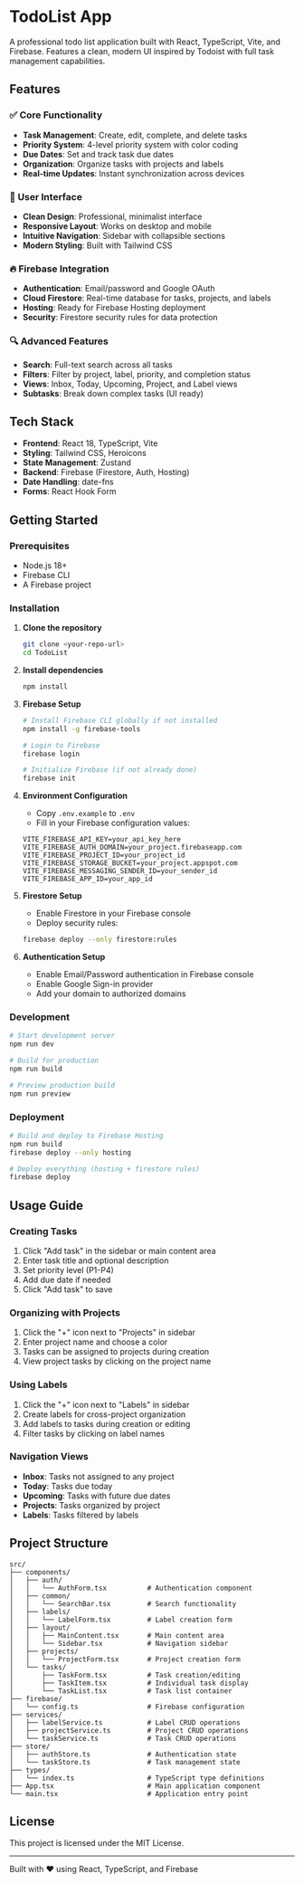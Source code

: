 # TodoList App

A professional todo list application built with React, TypeScript, Vite, and Firebase. Features a clean, modern UI inspired by Todoist with full task management capabilities.

## Features

### ✅ Core Functionality
- **Task Management**: Create, edit, complete, and delete tasks
- **Priority System**: 4-level priority system with color coding
- **Due Dates**: Set and track task due dates
- **Organization**: Organize tasks with projects and labels
- **Real-time Updates**: Instant synchronization across devices

### 🎨 User Interface
- **Clean Design**: Professional, minimalist interface
- **Responsive Layout**: Works on desktop and mobile
- **Intuitive Navigation**: Sidebar with collapsible sections
- **Modern Styling**: Built with Tailwind CSS

### 🔥 Firebase Integration
- **Authentication**: Email/password and Google OAuth
- **Cloud Firestore**: Real-time database for tasks, projects, and labels
- **Hosting**: Ready for Firebase Hosting deployment
- **Security**: Firestore security rules for data protection

### 🔍 Advanced Features
- **Search**: Full-text search across all tasks
- **Filters**: Filter by project, label, priority, and completion status
- **Views**: Inbox, Today, Upcoming, Project, and Label views
- **Subtasks**: Break down complex tasks (UI ready)

## Tech Stack

- **Frontend**: React 18, TypeScript, Vite
- **Styling**: Tailwind CSS, Heroicons
- **State Management**: Zustand
- **Backend**: Firebase (Firestore, Auth, Hosting)
- **Date Handling**: date-fns
- **Forms**: React Hook Form

## Getting Started

### Prerequisites
- Node.js 18+
- Firebase CLI
- A Firebase project

### Installation

1. **Clone the repository**
   ```bash
   git clone <your-repo-url>
   cd TodoList
   ```

2. **Install dependencies**
   ```bash
   npm install
   ```

3. **Firebase Setup**
   ```bash
   # Install Firebase CLI globally if not installed
   npm install -g firebase-tools
   
   # Login to Firebase
   firebase login
   
   # Initialize Firebase (if not already done)
   firebase init
   ```

4. **Environment Configuration**
   - Copy `.env.example` to `.env`
   - Fill in your Firebase configuration values:
   ```env
   VITE_FIREBASE_API_KEY=your_api_key_here
   VITE_FIREBASE_AUTH_DOMAIN=your_project.firebaseapp.com
   VITE_FIREBASE_PROJECT_ID=your_project_id
   VITE_FIREBASE_STORAGE_BUCKET=your_project.appspot.com
   VITE_FIREBASE_MESSAGING_SENDER_ID=your_sender_id
   VITE_FIREBASE_APP_ID=your_app_id
   ```

5. **Firestore Setup**
   - Enable Firestore in your Firebase console
   - Deploy security rules:
   ```bash
   firebase deploy --only firestore:rules
   ```

6. **Authentication Setup**
   - Enable Email/Password authentication in Firebase console
   - Enable Google Sign-in provider
   - Add your domain to authorized domains

### Development

```bash
# Start development server
npm run dev

# Build for production
npm run build

# Preview production build
npm run preview
```

### Deployment

```bash
# Build and deploy to Firebase Hosting
npm run build
firebase deploy --only hosting

# Deploy everything (hosting + firestore rules)
firebase deploy
```

## Usage Guide

### Creating Tasks
1. Click "Add task" in the sidebar or main content area
2. Enter task title and optional description
3. Set priority level (P1-P4)
4. Add due date if needed
5. Click "Add task" to save

### Organizing with Projects
1. Click the "+" icon next to "Projects" in sidebar
2. Enter project name and choose a color
3. Tasks can be assigned to projects during creation
4. View project tasks by clicking on the project name

### Using Labels
1. Click the "+" icon next to "Labels" in sidebar
2. Create labels for cross-project organization
3. Add labels to tasks during creation or editing
4. Filter tasks by clicking on label names

### Navigation Views
- **Inbox**: Tasks not assigned to any project
- **Today**: Tasks due today
- **Upcoming**: Tasks with future due dates
- **Projects**: Tasks organized by project
- **Labels**: Tasks filtered by labels

## Project Structure

```
src/
├── components/
│   ├── auth/
│   │   └── AuthForm.tsx          # Authentication component
│   ├── common/
│   │   └── SearchBar.tsx         # Search functionality
│   ├── labels/
│   │   └── LabelForm.tsx         # Label creation form
│   ├── layout/
│   │   ├── MainContent.tsx       # Main content area
│   │   └── Sidebar.tsx           # Navigation sidebar
│   ├── projects/
│   │   └── ProjectForm.tsx       # Project creation form
│   └── tasks/
│       ├── TaskForm.tsx          # Task creation/editing
│       ├── TaskItem.tsx          # Individual task display
│       └── TaskList.tsx          # Task list container
├── firebase/
│   └── config.ts                 # Firebase configuration
├── services/
│   ├── labelService.ts           # Label CRUD operations
│   ├── projectService.ts         # Project CRUD operations
│   └── taskService.ts            # Task CRUD operations
├── store/
│   ├── authStore.ts              # Authentication state
│   └── taskStore.ts              # Task management state
├── types/
│   └── index.ts                  # TypeScript type definitions
├── App.tsx                       # Main application component
└── main.tsx                      # Application entry point
```

## License

This project is licensed under the MIT License.

---

Built with ❤️ using React, TypeScript, and Firebase
